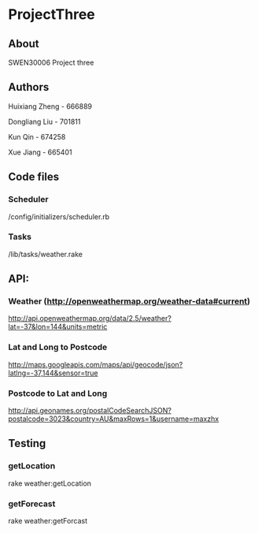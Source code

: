 # ProjectThree

## About

SWEN30006 Project three

## Authors

Huixiang Zheng - 666889

Dongliang Liu - 701811

Kun Qin - 674258

Xue Jiang - 665401

## Code files

### Scheduler
/config/initializers/scheduler.rb

### Tasks
/lib/tasks/weather.rake

## API:

### Weather (http://openweathermap.org/weather-data#current)
http://api.openweathermap.org/data/2.5/weather?lat=-37&lon=144&units=metric

### Lat and Long to Postcode
http://maps.googleapis.com/maps/api/geocode/json?latlng=-37,144&sensor=true

### Postcode to Lat and Long
http://api.geonames.org/postalCodeSearchJSON?postalcode=3023&country=AU&maxRows=1&username=maxzhx

## Testing

### getLocation
rake weather:getLocation

### getForecast
rake weather:getForcast
